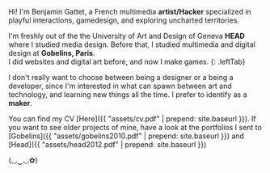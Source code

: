 

Hi! I'm Benjamin Gattet, a French multimedia **artist/Hacker** specialized in playful interactions, gamedesign, and exploring uncharted territories.

I'm freshly out of the the University of Art and Design of Geneva **HEAD** where I studied media design. Before that, I studied multimedia and digital design at **Gobelins, Paris**.    
I did websites and digital art before, and now I make games.
{: .leftTab}

I don't really want to choose between being a designer or a being a developer, since I'm interested in what can spawn between art and technology, and learning new things all the time. I prefer to identify as a **maker**.

You can find my CV [Here]({{ "assets/cv.pdf" | prepend: site.baseurl }}).
If you want to see older projects of mine, have a look at the portfolios I sent to [Gobelins]({{ "assets/gobelins2010.pdf" | prepend: site.baseurl }}) and [Head]({{ "assets/head2012.pdf" | prepend: site.baseurl }})

 (◡‿◡✿)
